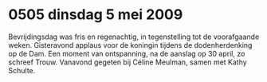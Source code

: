 # 0505 dinsdag 5 mei 2009
Bevrijdingsdag was fris en regenachtig, in tegenstelling tot de voorafgaande weken. Gisteravond applaus voor de koningin tijdens de dodenherdenking op de Dam. Een moment van ontspanning, na de aanslag op 30 april, zo schreef Trouw. Vanavond gegeten bij Céline Meulman, samen met Kathy Schulte.